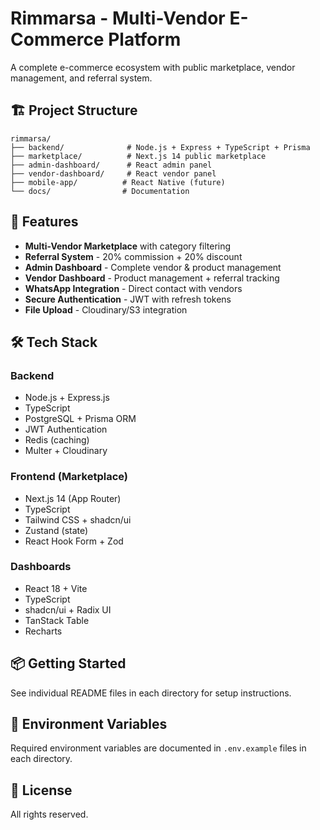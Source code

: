 # Rimmarsa - Multi-Vendor E-Commerce Platform

A complete e-commerce ecosystem with public marketplace, vendor management, and referral system.

## 🏗️ Project Structure

```
rimmarsa/
├── backend/              # Node.js + Express + TypeScript + Prisma
├── marketplace/          # Next.js 14 public marketplace
├── admin-dashboard/      # React admin panel
├── vendor-dashboard/     # React vendor panel
├── mobile-app/          # React Native (future)
└── docs/                # Documentation
```

## 🎯 Features

- **Multi-Vendor Marketplace** with category filtering
- **Referral System** - 20% commission + 20% discount
- **Admin Dashboard** - Complete vendor & product management
- **Vendor Dashboard** - Product management + referral tracking
- **WhatsApp Integration** - Direct contact with vendors
- **Secure Authentication** - JWT with refresh tokens
- **File Upload** - Cloudinary/S3 integration

## 🛠️ Tech Stack

### Backend
- Node.js + Express.js
- TypeScript
- PostgreSQL + Prisma ORM
- JWT Authentication
- Redis (caching)
- Multer + Cloudinary

### Frontend (Marketplace)
- Next.js 14 (App Router)
- TypeScript
- Tailwind CSS + shadcn/ui
- Zustand (state)
- React Hook Form + Zod

### Dashboards
- React 18 + Vite
- TypeScript
- shadcn/ui + Radix UI
- TanStack Table
- Recharts

## 📦 Getting Started

See individual README files in each directory for setup instructions.

## 🔐 Environment Variables

Required environment variables are documented in `.env.example` files in each directory.

## 📄 License

All rights reserved.
